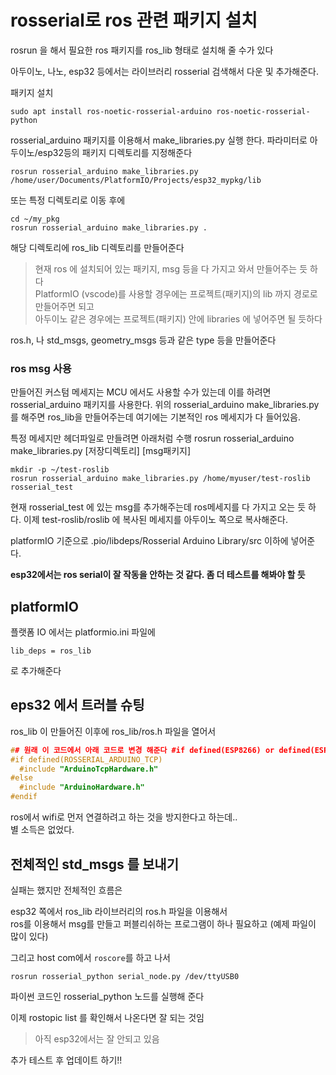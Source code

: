 # rosserial로 ros 관련 패키지 설치
rosrun 을 해서 필요한 ros 패키지를 ros_lib 형태로 설치해 줄 수가 있다   

아두이노, 나노, esp32 등에서는 라이브러리 rosserial 검색해서 다운 및 추가해준다.

패키지 설치
```
sudo apt install ros-noetic-rosserial-arduino ros-noetic-rosserial-python
```

rosserial_arduino 패키지를 이용해서 make_libraries.py 실행 한다. 파라미터로  아두이노/esp32등의 패키지 디렉토리를 지정해준다   
```
rosrun rosserial_arduino make_libraries.py /home/user/Documents/PlatformIO/Projects/esp32_mypkg/lib
```

또는 특정 디렉토리로 이동 후에 
```
cd ~/my_pkg
rosrun rosserial_arduino make_libraries.py .
```
해당 디렉토리에 ros_lib 디렉토리를 만들어준다 


> 현재 ros 에 설치되어 있는 패키지, msg 등을 다 가지고 와서 만들어주는 듯 하다    
PlatformIO (vscode)를 사용할 경우에는 프로젝트(패키지)의 lib 까지 경로로 만들어주면 되고   
아두이노 같은 경우에는 프로젝트(패키지) 안에 libraries 에 넣어주면 될 듯하다   

ros.h, 나 std_msgs, geometry_msgs 등과 같은 type 등을 만들어준다 


### ros msg 사용 
만들어진 커스텀 메세지는 MCU 에서도 사용할 수가 있는데 이를 하려면 rosserial_arduino 패키지를 사용한다. 
위의 rosserial_arduino make_libraries.py 를 해주면 ros_lib을 만들어주는데 여기에는 기본적인 ros 메세지가 다 들어있음.  

특정 메세지만 헤더파일로 만들려면 아래처럼 수행
rosrun rosserial_arduino make_libraries.py [저장디렉토리] [msg패키지]
```
mkdir -p ~/test-roslib
rosrun rosserial_arduino make_libraries.py /home/myuser/test-roslib rosserial_test
```

현재 rosserial_test 에 있는 msg를 추가해주는데 ros메세지를 다 가지고 오는 듯 하다.
이제 test-roslib/roslib 에 복사된 메세지를 아두이노 쪽으로 복사해준다.  

platformIO 기준으로 .pio/libdeps/Rosserial Arduino Library/src 이하에 넣어준다. 


**esp32에서는 ros serial이 잘 작동을 안하는 것 같다. 좀 더 테스트를 해봐야 할 듯**


## platformIO 
플랫폼 IO 에서는 platformio.ini 파일에   
```
lib_deps = ros_lib
```
로 추가해준다  

## eps32 에서 트러블 슈팅
ros_lib 이 만들어진 이후에 ros_lib/ros.h 파일을 열어서   

```h
## 원래 이 코드에서 아래 코드로 변경 해준다 #if defined(ESP8266) or defined(ESP32) or defined(ROSSERIAL_ARDUINO_TCP)
#if defined(ROSSERIAL_ARDUINO_TCP)
  #include "ArduinoTcpHardware.h"
#else
  #include "ArduinoHardware.h"
#endif
```

ros에서 wifi로 먼저 연결하려고 하는 것을 방지한다고 하는데..  
별 소득은 없었다.   


## 전체적인 std_msgs 를 보내기
실패는 했지만 전체적인 흐름은  

esp32 쪽에서 ros_lib 라이브러리의 ros.h 파일을 이용해서   
ros를 이용해서 msg를 만들고 퍼블리쉬하는 프로그램이 하나 필요하고 (예제 파일이 많이 있다)   

그리고 
host com에서 `roscore`를 하고 나서 
```
rosrun rosserial_python serial_node.py /dev/ttyUSB0
```

파이썬 코드인 rosserial_python 노드를 실행해 준다   

이제 rostopic list 를 확인해서 나온다면 잘 되는 것임   

> 아직 esp32에서는 잘 안되고 있음  

추가 테스트 후 업데이트 하기!!

